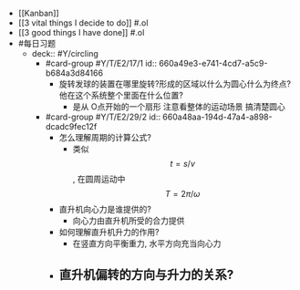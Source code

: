 - [[Kanban]]
- [[3 vital things I decide to do]] #.ol
- [[3 good things I have done]] #.ol
- #每日习题
	- deck:: #Y/circling
		- #card-group #Y/T/E2/17/1 
		  id:: 660a49e3-e741-4cd7-a5c9-b684a3d84166
			- 旋转发球的装置在哪里旋转?形成的区域以什么为圆心什么为终点?他在这个系统整个里面在什么位置?
				- 是从 O点开始的一个扇形 注意看整体的运动场景 搞清楚圆心
		- #card-group #Y/T/E2/29/2
		  id:: 660a48aa-194d-47a4-a898-dcadc9fec12f
			- 怎么理解周期的计算公式?
				- 类似 $$t=s/v$$,  在圆周运动中 $$T = 2\pi/\omega$$
			- 直升机向心力是谁提供的?
				- 向心力由直升机所受的合力提供
			- 如何理解直升机升力的作用?
				- 在竖直方向平衡重力, 水平方向充当向心力
			- 直升机偏转的方向与升力的关系?
				-